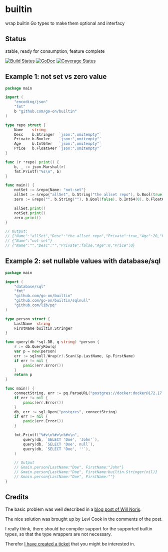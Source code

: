 builtin
=======

wrap builtin Go types to make them optional and interfacy

Status
------

stable, ready for consumption, feature complete

[![Build Status](https://secure.travis-ci.org/go-on/builtin.png)](http://travis-ci.org/go-on/builtin) [![GoDoc](https://godoc.org/github.com/go-on/builtin?status.png)](http://godoc.org/github.com/go-on/builtin) [![Coverage Status](https://img.shields.io/coveralls/go-on/builtin.svg)](https://coveralls.io/r/go-on/builtin?branch=master)

Example 1: not set vs zero value
--------------------------------

```go
package main

import (
    "encoding/json"
    "fmt"
    b "github.com/go-on/builtin"
)

type repo struct {
    Name    string
    Desc    b.Stringer  `json:",omitempty"`
    Private b.Booler    `json:",omitempty"`
    Age     b.Int64er   `json:",omitempty"`
    Price   b.Float64er `json:",omitempty"`
}

func (r *repo) print() {
    b, _ := json.Marshal(r)
    fmt.Printf("%s\n", b)
}

func main() {
    notSet := &repo{Name: "not-set"}
    allSet := &repo{"allSet", b.String("the allset repo"), b.Bool(true), b.Int64(20), b.Float64(4.5)}
    zero := &repo{"", b.String(""), b.Bool(false), b.Int64(0), b.Float64(0)}

    allSet.print()
    notSet.print()
    zero.print()
}

// Output:
// {"Name":"allSet","Desc":"the allset repo","Private":true,"Age":20,"Price":4.5}
// {"Name":"not-set"}
// {"Name":"","Desc":"","Private":false,"Age":0,"Price":0}
```

Example 2: set nullable values with database/sql
------------------------------------------------

```go
package main

import (
    "database/sql"
    "fmt"
    "github.com/go-on/builtin"
    "github.com/go-on/builtin/sqlnull"
    "github.com/lib/pq"
)

type person struct {
    LastName  string
    FirstName builtin.Stringer
}

func query(db *sql.DB, q string) *person {
    r := db.QueryRow(q)
    var p = new(person)
    err := sqlnull.Wrap(r).Scan(&p.LastName, &p.FirstName)
    if err != nil {
        panic(err.Error())
    }
    return p
}

func main() {
    connectString, err := pq.ParseURL("postgres://docker:docker@172.17.0.2:5432/pgsqltest")
    if err != nil {
        panic(err.Error())
    }
    db, err := sql.Open("postgres", connectString)
    if err != nil {
        panic(err.Error())
    }

    fmt.Printf("%#v\n%#v\n%#v\n",
        query(db, `SELECT 'Doe', 'John'`),
        query(db, `SELECT 'Doe', null`),
        query(db, `SELECT 'Doe', ''`),
    )

    // Output
    // &main.person{LastName:"Doe", FirstName:"John"}
    // &main.person{LastName:"Doe", FirstName:builtin.Stringer(nil)}
    // &main.person{LastName:"Doe", FirstName:""}
}
```

Credits
-------

The basic problem was well described in a [blog post of Will Noris](https://willnorris.com/2014/05/go-rest-apis-and-pointers?utm_content=bufferb70ff&utm_medium=social&utm_source=twitter.com&utm_campaign=buffer). 

The nice solution was brought up by Levi Cook in the comments of the post.

I really think, there should be compiler support for the supported builtin types, so that the type wrappers are not necessary. 

Therefor [I have created a ticket](https://code.google.com/p/go/issues/detail?can=4&start=0&num=100&q=&colspec=ID%20Status%20Stars%20Release%20Owner%20Repo%20Summary&groupby=&sort=&id=8303) that you might be interested in.

